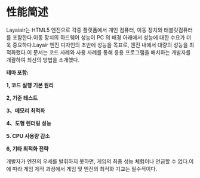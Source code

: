 # 性能简述



Layaiair는 HTML5 엔진으로 각종 플랫폼에서 개인 컴퓨터, 이동 장치와 태블릿컴퓨터를 포함한다.이동 장치의 하드웨어 성능이 PC 의 배경 아래에서 성능에 대한 수요가 더욱 중요하다.Layair 엔진 디자인의 초반에 성능을 목표로, 엔진 내에서 대량의 성능을 최적화했다.이 문서는 코드 사례와 사용 사례를 통해 응용 프로그램을 배치하는 개발자를 개괄하여 최선의 방법을 소개했다.


 



**테마 포함:**


 **1, 코드 실행 기본 원리**

**2, 기준 테스트**

**3、메모리 최적화**

**4、도형 렌더링 성능**

**5. CPU 사용량 감소**

**6, 기타 최적화 전략**

개발자가 엔진의 우세를 발휘하지 못하면, 게임의 최종 성능 체험이나 언급할 수 없다.이에 따라 게임 제작 과정에서 게임 및 엔진의 최적화 기교는 필수적이다.


 